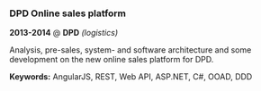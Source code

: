 ### DPD Online sales platform

**2013-2014** @ **DPD** _(logistics)_

Analysis, pre-sales, system- and software architecture and some development on
the new online sales platform for DPD.

**Keywords:** AngularJS, REST, Web API, ASP.NET, C#, OOAD, DDD